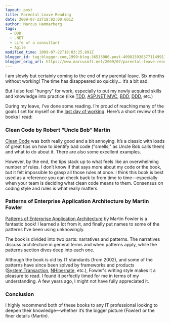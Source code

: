 ```yaml
---
layout: post
title: Parental Leave Reading
date: 2009-07-22T18:02:00.001Z
author: Marcus Hammarberg
tags:
  - DDD
  - .NET
  - Life of a consultant
  - Agile
modified_time: 2009-07-22T18:03:25.891Z
blogger_id: tag:blogger.com,1999:blog-36533086.post-4098259383771149911
blogger_orig_url: https://www.marcusoft.net/2009/07/parental-leave-reading.html
---
```


I am slowly but certainly coming to the end of my parental leave. Six months without working! The time has disappeared so quickly… it’s a bit sad.

But I also feel "hungry" for work, especially to put my newly acquired skills and knowledge into practice (like [TDD](http://en.wikipedia.org/wiki/Test-driven_development), [ASP.NET MVC](http://www.asp.net/mvc/), [BDD](http://en.wikipedia.org/wiki/Behavior_Driven_Development), [DDD](http://en.wikipedia.org/wiki/Domain-driven_design), etc.)

During my leave, I’ve done some reading. I’m proud of reaching many of the goals I set for myself on the [last day of working](https://www.marcusoft.net/2009/01/last-day-new-chapter.html). Here’s a short review of the books I read:

### Clean Code by Robert “Uncle Bob” Martin

[Clean Code](http://www.amazon.com/Clean-Code-Handbook-Software-Craftsmanship/dp/0132350882) was both really good and a bit annoying. It’s a classic with loads of great tips on how to identify bad code ("smells," as Uncle Bob calls them) and what to do about it. There are also some excellent examples.

However, by the end, the tips stack up to what feels like an overwhelming number of rules. I don’t know if that says more about my code or the book, but it felt impossible to grasp all those rules at once. I think this book is best used as a reference you can check back to from time to time—especially when your team is deciding what clean code means to them. Consensus on coding style and rules is what really matters.

### Patterns of Enterprise Application Architecture by Martin Fowler

[Patterns of Enterprise Application Architecture](http://www.amazon.com/Enterprise-Application-Architecture-Addison-Wesley-Signature/dp/0321127420) by Martin Fowler is a fantastic book! I learned a lot from it, and finally put names to some of the patterns I’ve been using unknowingly.

The book is divided into two parts: narratives and patterns. The narratives discuss architecture in general terms and when patterns apply, while the patterns section dives deep into each one.

Although the book is old by IT standards (from 2002), and some of the patterns have since been solved by frameworks and products ([System.Transaction](http://msdn.microsoft.com/en-us/library/system.transactions.aspx), [NHibernate](https://www.hibernate.org/343.html), etc.), Fowler's writing style makes it a pleasure to read. I found it perfectly timed for me in terms of my understanding. A few years ago, I might not have fully appreciated it.

### Conclusion

I highly recommend both of these books to any IT professional looking to deepen their knowledge—whether it’s the bigger picture (Fowler) or the finer details (Martin).
